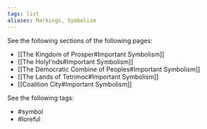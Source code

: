 ```yaml
---
tags: list
aliases: Markings, Symbolism
---
```


See the following sections of the following pages:
- [[The Kingdom of Prosper#Important Symbolism]]
- [[The Holyl'nds#Important Symbolism]]
- [[The Democratic Combine of Peoples#Important Symbolism]]
- [[The Lands of Tetrimoc#Important Symbolism]]
- [[Coalition City#Important Symbolism]]

See the following tags:
- #symbol
- #loreful 